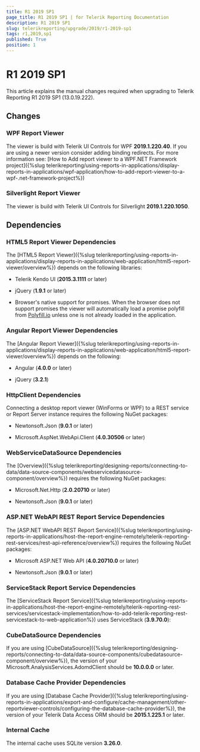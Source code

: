 ```yaml
---
title: R1 2019 SP1
page_title: R1 2019 SP1 | for Telerik Reporting Documentation
description: R1 2019 SP1
slug: telerikreporting/upgrade/2019/r1-2019-sp1
tags: r1,2019,sp1
published: True
position: 1
---
```


# R1 2019 SP1



This article explains the manual changes required when upgrading to Telerik Reporting R1 2019 SP1 (13.0.19.222).

## Changes

### WPF Report Viewer

The viewer is build with Telerik UI Controls for WPF __2019.1.220.40__.               If you are using a newer version consider adding binding redirects. For more information see:               [How to Add report viewer to a WPF.NET Framework project]({%slug telerikreporting/using-reports-in-applications/display-reports-in-applications/wpf-application/how-to-add-report-viewer-to-a-wpf-.net-framework-project%})

### Silverlight Report Viewer

The viewer is build with Telerik UI Controls for Silverlight __2019.1.220.1050__.             

## Dependencies

### HTML5 Report Viewer Dependencies

The [HTML5 Report Viewer]({%slug telerikreporting/using-reports-in-applications/display-reports-in-applications/web-application/html5-report-viewer/overview%}) depends on the following libraries:             

* Telerik Kendo UI (__2015.3.1111__ or later)                 

* jQuery (__1.9.1__ or later)                 

* Browser's native support for promises. When the browser does not support promises                   the viewer will automatically load a promise polyfill from  [Polyfill.io](https://polyfill.io)  unless one is not already loaded in the application.                 

### Angular Report Viewer Dependencies

The [Angular Report Viewer]({%slug telerikreporting/using-reports-in-applications/display-reports-in-applications/web-application/html5-report-viewer/overview%}) depends on the following:             

* Angular (__4.0.0__ or later)                 

* jQuery (__3.2.1__)                 

### HttpClient Dependencies

Connecting a desktop report viewer (WinForms or WPF) to a REST service or Report Server instance requires the following NuGet packages:             

* Newtonsoft.Json (__9.0.1__ or later)                 

* Microsoft.AspNet.WebApi.Client (__4.0.30506__ or later)                 

### WebServiceDataSource Dependencies

The [Overview]({%slug telerikreporting/designing-reports/connecting-to-data/data-source-components/webservicedatasource-component/overview%}) requires the following NuGet packages:             

* Microsoft.Net.Http (__2.0.20710__ or later)                 

* Newtonsoft.Json (__9.0.1__ or later)                 

### ASP.NET WebAPI REST Report Service Dependencies

The [ASP.NET WebAPI REST Report Service]({%slug telerikreporting/using-reports-in-applications/host-the-report-engine-remotely/telerik-reporting-rest-services/rest-api-reference/overview%}) requires the following NuGet packages:             

* Microsoft ASP.NET Web API (__4.0.20710.0__ or later)                 

* Newtonsoft.Json (__9.0.1__ or later)                 

### ServiceStack Report Service Dependencies

The [ServiceStack Report Service]({%slug telerikreporting/using-reports-in-applications/host-the-report-engine-remotely/telerik-reporting-rest-services/servicestack-implementation/how-to-add-telerik-reporting-rest-servicestack-to-web-application%}) uses               ServiceStack (__3.9.70.0__):             

### CubeDataSource Dependencies

If you are using [CubeDataSource]({%slug telerikreporting/designing-reports/connecting-to-data/data-source-components/cubedatasource-component/overview%}), the version of your               Microsoft.AnalysisServices.AdomdClient should be __10.0.0.0__ or later.             

### Database Cache Provider Dependencies

If you are using [Database Cache Provider]({%slug telerikreporting/using-reports-in-applications/export-and-configure/cache-management/other-reportviewer-controls/configuring-the-database-cache-provider%}), the version of your               Telerik Data Access ORM should be __2015.1.225.1__ or later.             

### Internal Cache

The internal cache uses SQLite version __3.26.0__.

